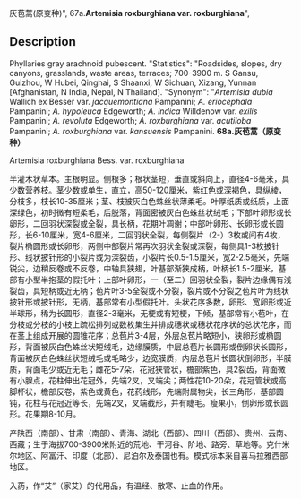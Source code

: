灰苞蒿(原变种)",
67a.**Artemisia roxburghiana var. roxburghiana**",

## Description
Phyllaries gray arachnoid pubescent.
  "Statistics": "Roadsides, slopes, dry canyons, grasslands, waste areas, terraces; 700-3900 m. S Gansu, Guizhou, W Hubei, Qinghai, S Shaanxi, W Sichuan, Xizang, Yunnan [Afghanistan, N India, Nepal, N Thailand].
  "Synonym": "*Artemisia dubia* Wallich ex Besser var. *jacquemontiana* Pampanini; *A. eriocephala* Pampanini; *A. hypoleuca* Edgeworth; *A. indica* Willdenow var. *exilis* Pampanini; *A. revoluta* Edgeworth; *A. roxburghiana* var. *acutiloba* Pampanini; *A. roxburghiana* var. *kansuensis* Pampanini.
**68a.灰苞蒿（原变种）**

Artemisia roxburghiana Bess. var. roxburghiana

半灌木状草本。主根明显。侧根多；根状茎短，垂直或斜向上，直径4-6毫米，具少数营养枝。茎少数或单生，直立，高50-120厘米，紫红色或深褐色，具纵棱，分枝多，枝长10-35厘米；茎、枝被灰白色蛛丝状薄柔毛。叶厚纸质或纸质，上面深绿色，初时微有短柔毛，后脱落，背面密被灰白色蛛丝状绒毛；下部叶卵形或长卵形，二回羽状深裂或全裂，具长柄，花期叶凋谢；中部叶卵形、长卵形或长圆形，长6-10厘米，宽4-6厘米，二回羽状全裂，每侧裂片（2-）3枚或间有4枚，裂片椭圆形或长卵形，两侧中部裂片常再次羽状全裂或深裂，每侧具1-3枚披针形、线状披针形的小裂片或为深裂齿，小裂片长0.5-1.5厘米，宽2-2.5毫米，先端锐尖，边稍反卷或不反卷，中轴具狭翅，叶基部渐狭成柄，叶柄长1.5-2厘米，基部有小型半抱茎的假托叶；上部叶卵形，一（至二）回羽状全裂，裂片边缘偶有浅裂齿，具短柄或近无柄；苞片叶3-5全裂或不分裂，裂片或不分裂之苞片叶为线状披针形或披针形，无柄，基部常有小型假托叶。头状花序多数，卵形、宽卵形或近半球形，稀为长圆形，直径2-3毫米，无梗或有短梗，下倾，基部常有小苞叶，在分枝或分枝的小枝上疏松排列或数枚集生并排成穗状或穗状花序状的总状花序，而在茎上组成开展的圆锥花序；总苞片3-4层，外层总苞片略短小，狭卵形或椭圆形，背面被灰白色蛛丝状短绒毛，边缘膜质，中层总苞片长圆形或倒卵状长圆形，背面被灰白色蛛丝状短绒毛或毛略少，边宽膜质，内层总苞片长圆状倒卵形，半膜质，背面毛少或近无毛；雌花5-7朵，花冠狭管状，檐部紫色，具2裂齿，背面微有小腺点，花柱伸出花冠外，先端2叉，叉端尖；两性花10-20朵，花冠管状或高脚杯状，檐部反卷，紫色或黄色，花药线形，先端附属物尖，长三角形，基部圆钝，花柱与花冠近等长，先端2叉，叉端截形，并有睫毛。瘦果小，倒卵形或长圆形。花果期8-10月。

产陕西（南部）、甘肃（南部）、青海、湖北（西部）、四川（西部）、贵州、云南、西藏；生于海拔700-3900米附近的荒地、干河谷、阶地、路旁、草地等。克什米尔地区、阿富汗、印度（北部）、尼泊尔及泰国也有。模式标本采自喜马拉雅西部地区。

入药，作“艾”（家艾）的代用品，有温经、散寒、止血的作用。
